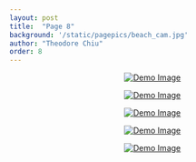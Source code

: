 ```yaml
---
layout: post
title:  "Page 8"
background: '/static/pagepics/beach_cam.jpg'
author: "Theodore Chiu"
order: 8
---
```


<p style="text-align:center;"><a href="{{ "static/pics/38.jpg" | relative_url}}">
	<img class="img-fluid" src="{{ "static/pics/38.jpg" | relative_url}}" alt="Demo Image">
</a></p>

<p style="text-align:center;"><a href="{{ "static/pics/37.jpg" | relative_url}}">
	<img class="img-fluid" src="{{ "static/pics/37.jpg" | relative_url}}" alt="Demo Image">
</a></p>

<p style="text-align:center;"><a href="{{ "static/pics/36.jpg" | relative_url}}">
	<img class="img-fluid" src="{{ "static/pics/36.jpg" | relative_url}}" alt="Demo Image">
</a></p>

<p style="text-align:center;"><a href="{{ "static/pics/35.jpeg" | relative_url}}">
	<img class="img-fluid" src="{{ "static/pics/35.jpeg" | relative_url}}" alt="Demo Image">
</a></p>

<p style="text-align:center;"><a href="{{ "static/pics/34.jpeg" | relative_url}}">
	<img class="img-fluid" src="{{ "static/pics/34.jpeg" | relative_url}}" alt="Demo Image">
</a></p>

